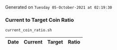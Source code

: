 Generated on `Tuesday 05-October-2021 at 02:19:30`

### Current to Target Coin Ratio
`current_coin_ratio.sh`

Date|Current|Target|Ratio
---|---|---|---
